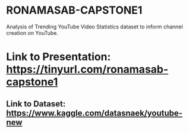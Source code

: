 # RONAMASAB-CAPSTONE1

Analysis of Trending YouTube Video Statistics dataset to inform channel creation on YouTube. 

# Link to Presentation: https://tinyurl.com/ronamasab-capstone1

## Link to Dataset: https://www.kaggle.com/datasnaek/youtube-new
